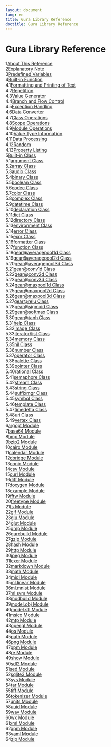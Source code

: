 ```yaml
---
layout: document
lang: en
title: Gura Library Reference
doctitle: Gura Library Reference
---
```


<h1>Gura Library Reference</h1>

<div><span class="toc-index-1">1</span><a href="chapter-01.html#anchor-1">About This Reference</a></div>
<div><span class="toc-index-1">2</span><a href="chapter-02.html#anchor-2">Explanatory Note</a></div>
<div><span class="toc-index-1">3</span><a href="chapter-03.html#anchor-3">Predefined Variables</a></div>
<div><span class="toc-index-1">4</span><a href="chapter-04.html#anchor-4">Built-in Function</a></div>
<div><span class="toc-index-2">4.1</span><a href="chapter-04.html#anchor-4-1">Formatting and Printing of Text</a></div>
<div><span class="toc-index-2">4.2</span><a href="chapter-04.html#anchor-4-2">Repetition</a></div>
<div><span class="toc-index-2">4.3</span><a href="chapter-04.html#anchor-4-3">Value Generator</a></div>
<div><span class="toc-index-2">4.4</span><a href="chapter-04.html#anchor-4-4">Branch and Flow Control</a></div>
<div><span class="toc-index-2">4.5</span><a href="chapter-04.html#anchor-4-5">Exception Handling</a></div>
<div><span class="toc-index-2">4.6</span><a href="chapter-04.html#anchor-4-6">Data Converter</a></div>
<div><span class="toc-index-2">4.7</span><a href="chapter-04.html#anchor-4-7">Class Operations</a></div>
<div><span class="toc-index-2">4.8</span><a href="chapter-04.html#anchor-4-8">Scope Operations</a></div>
<div><span class="toc-index-2">4.9</span><a href="chapter-04.html#anchor-4-9">Module Operations</a></div>
<div><span class="toc-index-2">4.10</span><a href="chapter-04.html#anchor-4-10">Value Type Information</a></div>
<div><span class="toc-index-2">4.11</span><a href="chapter-04.html#anchor-4-11">Data Processing</a></div>
<div><span class="toc-index-2">4.12</span><a href="chapter-04.html#anchor-4-12">Random</a></div>
<div><span class="toc-index-2">4.13</span><a href="chapter-04.html#anchor-4-13">Property Listing</a></div>
<div><span class="toc-index-1">5</span><a href="chapter-05.html#anchor-5">Built-in Class</a></div>
<div><span class="toc-index-2">5.1</span><a href="chapter-05.html#anchor-5-1">argument Class</a></div>
<div><span class="toc-index-2">5.2</span><a href="chapter-05.html#anchor-5-2">array Class</a></div>
<div><span class="toc-index-2">5.3</span><a href="chapter-05.html#anchor-5-3">audio Class</a></div>
<div><span class="toc-index-2">5.4</span><a href="chapter-05.html#anchor-5-4">binary Class</a></div>
<div><span class="toc-index-2">5.5</span><a href="chapter-05.html#anchor-5-5">boolean Class</a></div>
<div><span class="toc-index-2">5.6</span><a href="chapter-05.html#anchor-5-6">codec Class</a></div>
<div><span class="toc-index-2">5.7</span><a href="chapter-05.html#anchor-5-7">color Class</a></div>
<div><span class="toc-index-2">5.8</span><a href="chapter-05.html#anchor-5-8">complex Class</a></div>
<div><span class="toc-index-2">5.9</span><a href="chapter-05.html#anchor-5-9">datetime Class</a></div>
<div><span class="toc-index-2">5.10</span><a href="chapter-05.html#anchor-5-10">declaration Class</a></div>
<div><span class="toc-index-2">5.11</span><a href="chapter-05.html#anchor-5-11">dict Class</a></div>
<div><span class="toc-index-2">5.12</span><a href="chapter-05.html#anchor-5-12">directory Class</a></div>
<div><span class="toc-index-2">5.13</span><a href="chapter-05.html#anchor-5-13">environment Class</a></div>
<div><span class="toc-index-2">5.14</span><a href="chapter-05.html#anchor-5-14">error Class</a></div>
<div><span class="toc-index-2">5.15</span><a href="chapter-05.html#anchor-5-15">expr Class</a></div>
<div><span class="toc-index-2">5.16</span><a href="chapter-05.html#anchor-5-16">formatter Class</a></div>
<div><span class="toc-index-2">5.17</span><a href="chapter-05.html#anchor-5-17">function Class</a></div>
<div><span class="toc-index-2">5.18</span><a href="chapter-05.html#anchor-5-18">gear@averagepool1d Class</a></div>
<div><span class="toc-index-2">5.19</span><a href="chapter-05.html#anchor-5-19">gear@averagepool2d Class</a></div>
<div><span class="toc-index-2">5.20</span><a href="chapter-05.html#anchor-5-20">gear@averagepool3d Class</a></div>
<div><span class="toc-index-2">5.21</span><a href="chapter-05.html#anchor-5-21">gear@conv1d Class</a></div>
<div><span class="toc-index-2">5.22</span><a href="chapter-05.html#anchor-5-22">gear@conv2d Class</a></div>
<div><span class="toc-index-2">5.23</span><a href="chapter-05.html#anchor-5-23">gear@conv3d Class</a></div>
<div><span class="toc-index-2">5.24</span><a href="chapter-05.html#anchor-5-24">gear@maxpool1d Class</a></div>
<div><span class="toc-index-2">5.25</span><a href="chapter-05.html#anchor-5-25">gear@maxpool2d Class</a></div>
<div><span class="toc-index-2">5.26</span><a href="chapter-05.html#anchor-5-26">gear@maxpool3d Class</a></div>
<div><span class="toc-index-2">5.27</span><a href="chapter-05.html#anchor-5-27">gear@relu Class</a></div>
<div><span class="toc-index-2">5.28</span><a href="chapter-05.html#anchor-5-28">gear@sigmoid Class</a></div>
<div><span class="toc-index-2">5.29</span><a href="chapter-05.html#anchor-5-29">gear@softmax Class</a></div>
<div><span class="toc-index-2">5.30</span><a href="chapter-05.html#anchor-5-30">gear@tanh Class</a></div>
<div><span class="toc-index-2">5.31</span><a href="chapter-05.html#anchor-5-31">help Class</a></div>
<div><span class="toc-index-2">5.32</span><a href="chapter-05.html#anchor-5-32">image Class</a></div>
<div><span class="toc-index-2">5.33</span><a href="chapter-05.html#anchor-5-33">iterator/list Class</a></div>
<div><span class="toc-index-2">5.34</span><a href="chapter-05.html#anchor-5-34">memory Class</a></div>
<div><span class="toc-index-2">5.35</span><a href="chapter-05.html#anchor-5-35">nil Class</a></div>
<div><span class="toc-index-2">5.36</span><a href="chapter-05.html#anchor-5-36">number Class</a></div>
<div><span class="toc-index-2">5.37</span><a href="chapter-05.html#anchor-5-37">operator Class</a></div>
<div><span class="toc-index-2">5.38</span><a href="chapter-05.html#anchor-5-38">palette Class</a></div>
<div><span class="toc-index-2">5.39</span><a href="chapter-05.html#anchor-5-39">pointer Class</a></div>
<div><span class="toc-index-2">5.40</span><a href="chapter-05.html#anchor-5-40">rational Class</a></div>
<div><span class="toc-index-2">5.41</span><a href="chapter-05.html#anchor-5-41">semaphore Class</a></div>
<div><span class="toc-index-2">5.42</span><a href="chapter-05.html#anchor-5-42">stream Class</a></div>
<div><span class="toc-index-2">5.43</span><a href="chapter-05.html#anchor-5-43">string Class</a></div>
<div><span class="toc-index-2">5.44</span><a href="chapter-05.html#anchor-5-44">suffixmgr Class</a></div>
<div><span class="toc-index-2">5.45</span><a href="chapter-05.html#anchor-5-45">symbol Class</a></div>
<div><span class="toc-index-2">5.46</span><a href="chapter-05.html#anchor-5-46">template Class</a></div>
<div><span class="toc-index-2">5.47</span><a href="chapter-05.html#anchor-5-47">timedelta Class</a></div>
<div><span class="toc-index-2">5.48</span><a href="chapter-05.html#anchor-5-48">uri Class</a></div>
<div><span class="toc-index-2">5.49</span><a href="chapter-05.html#anchor-5-49">vertex Class</a></div>
<div><span class="toc-index-1">6</span><a href="chapter-06.html#anchor-6">argopt Module</a></div>
<div><span class="toc-index-1">7</span><a href="chapter-07.html#anchor-7">base64 Module</a></div>
<div><span class="toc-index-1">8</span><a href="chapter-08.html#anchor-8">bmp Module</a></div>
<div><span class="toc-index-1">9</span><a href="chapter-09.html#anchor-9">bzip2 Module</a></div>
<div><span class="toc-index-1">10</span><a href="chapter-10.html#anchor-10">cairo Module</a></div>
<div><span class="toc-index-1">11</span><a href="chapter-11.html#anchor-11">calendar Module</a></div>
<div><span class="toc-index-1">12</span><a href="chapter-12.html#anchor-12">cbridge Module</a></div>
<div><span class="toc-index-1">13</span><a href="chapter-13.html#anchor-13">conio Module</a></div>
<div><span class="toc-index-1">14</span><a href="chapter-14.html#anchor-14">csv Module</a></div>
<div><span class="toc-index-1">15</span><a href="chapter-15.html#anchor-15">curl Module</a></div>
<div><span class="toc-index-1">16</span><a href="chapter-16.html#anchor-16">diff Module</a></div>
<div><span class="toc-index-1">17</span><a href="chapter-17.html#anchor-17">doxygen Module</a></div>
<div><span class="toc-index-1">18</span><a href="chapter-18.html#anchor-18">example Module</a></div>
<div><span class="toc-index-1">19</span><a href="chapter-19.html#anchor-19">fftw Module</a></div>
<div><span class="toc-index-1">20</span><a href="chapter-20.html#anchor-20">freetype Module</a></div>
<div><span class="toc-index-1">21</span><a href="chapter-21.html#anchor-21">fs Module</a></div>
<div><span class="toc-index-1">22</span><a href="chapter-22.html#anchor-22">gif Module</a></div>
<div><span class="toc-index-1">23</span><a href="chapter-23.html#anchor-23">glu Module</a></div>
<div><span class="toc-index-1">24</span><a href="chapter-24.html#anchor-24">glut Module</a></div>
<div><span class="toc-index-1">25</span><a href="chapter-25.html#anchor-25">gmp Module</a></div>
<div><span class="toc-index-1">26</span><a href="chapter-26.html#anchor-26">gurcbuild Module</a></div>
<div><span class="toc-index-1">27</span><a href="chapter-27.html#anchor-27">gzip Module</a></div>
<div><span class="toc-index-1">28</span><a href="chapter-28.html#anchor-28">hash Module</a></div>
<div><span class="toc-index-1">29</span><a href="chapter-29.html#anchor-29">http Module</a></div>
<div><span class="toc-index-1">30</span><a href="chapter-30.html#anchor-30">jpeg Module</a></div>
<div><span class="toc-index-1">31</span><a href="chapter-31.html#anchor-31">lexer Module</a></div>
<div><span class="toc-index-1">32</span><a href="chapter-32.html#anchor-32">markdown Module</a></div>
<div><span class="toc-index-1">33</span><a href="chapter-33.html#anchor-33">math Module</a></div>
<div><span class="toc-index-1">34</span><a href="chapter-34.html#anchor-34">midi Module</a></div>
<div><span class="toc-index-1">35</span><a href="chapter-35.html#anchor-35">ml.linear Module</a></div>
<div><span class="toc-index-1">36</span><a href="chapter-36.html#anchor-36">ml.mnist Module</a></div>
<div><span class="toc-index-1">37</span><a href="chapter-37.html#anchor-37">ml.svm Module</a></div>
<div><span class="toc-index-1">38</span><a href="chapter-38.html#anchor-38">modbuild Module</a></div>
<div><span class="toc-index-1">39</span><a href="chapter-39.html#anchor-39">model.obj Module</a></div>
<div><span class="toc-index-1">40</span><a href="chapter-40.html#anchor-40">model.stl Module</a></div>
<div><span class="toc-index-1">41</span><a href="chapter-41.html#anchor-41">msico Module</a></div>
<div><span class="toc-index-1">42</span><a href="chapter-42.html#anchor-42">mtp Module</a></div>
<div><span class="toc-index-1">43</span><a href="chapter-43.html#anchor-43">opengl Module</a></div>
<div><span class="toc-index-1">44</span><a href="chapter-44.html#anchor-44">os Module</a></div>
<div><span class="toc-index-1">45</span><a href="chapter-45.html#anchor-45">path Module</a></div>
<div><span class="toc-index-1">46</span><a href="chapter-46.html#anchor-46">png Module</a></div>
<div><span class="toc-index-1">47</span><a href="chapter-47.html#anchor-47">ppm Module</a></div>
<div><span class="toc-index-1">48</span><a href="chapter-48.html#anchor-48">re Module</a></div>
<div><span class="toc-index-1">49</span><a href="chapter-49.html#anchor-49">show Module</a></div>
<div><span class="toc-index-1">50</span><a href="chapter-50.html#anchor-50">sdl2 Module</a></div>
<div><span class="toc-index-1">51</span><a href="chapter-51.html#anchor-51">sed Module</a></div>
<div><span class="toc-index-1">52</span><a href="chapter-52.html#anchor-52">sqlite3 Module</a></div>
<div><span class="toc-index-1">53</span><a href="chapter-53.html#anchor-53">sys Module</a></div>
<div><span class="toc-index-1">54</span><a href="chapter-54.html#anchor-54">tar Module</a></div>
<div><span class="toc-index-1">55</span><a href="chapter-55.html#anchor-55">tiff Module</a></div>
<div><span class="toc-index-1">56</span><a href="chapter-56.html#anchor-56">tokenizer Module</a></div>
<div><span class="toc-index-1">57</span><a href="chapter-57.html#anchor-57">units Module</a></div>
<div><span class="toc-index-1">58</span><a href="chapter-58.html#anchor-58">uuid Module</a></div>
<div><span class="toc-index-1">59</span><a href="chapter-59.html#anchor-59">wav Module</a></div>
<div><span class="toc-index-1">60</span><a href="chapter-60.html#anchor-60">wx Module</a></div>
<div><span class="toc-index-1">61</span><a href="chapter-61.html#anchor-61">xml Module</a></div>
<div><span class="toc-index-1">62</span><a href="chapter-62.html#anchor-62">xpm Module</a></div>
<div><span class="toc-index-1">63</span><a href="chapter-63.html#anchor-63">yaml Module</a></div>
<div><span class="toc-index-1">64</span><a href="chapter-64.html#anchor-64">zip Module</a></div>
<p />
